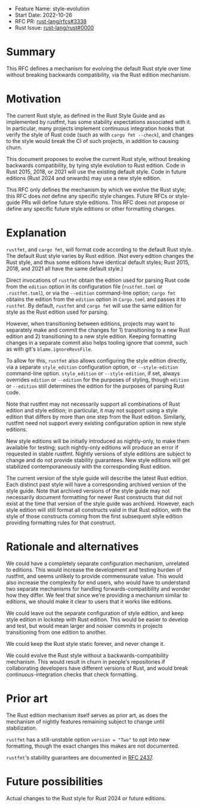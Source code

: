 - Feature Name: style-evolution
- Start Date: 2022-10-26
- RFC PR: [rust-lang/rfcs#3338](https://github.com/rust-lang/rfcs/pull/3338)
- Rust Issue: [rust-lang/rust#0000](https://github.com/rust-lang/rust/issues/0000)

# Summary
[summary]: #summary

This RFC defines a mechanism for evolving the default Rust style over time
without breaking backwards compatibility, via the Rust edition mechanism.

# Motivation
[motivation]: #motivation

The current Rust style, as defined in the Rust Style Guide and as implemented
by rustfmt, has some stability expectations associated with it. In particular,
many projects implement continuous integration hooks that verify the style of
Rust code (such as with `cargo fmt --check`), and changes to the style would
break the CI of such projects, in addition to causing churn.

This document proposes to evolve the current Rust style, without breaking
backwards compatibility, by tying style evolution to Rust edition. Code in Rust
2015, 2018, or 2021 will use the existing default style. Code in future
editions (Rust 2024 and onwards) may use a new style edition.

This RFC only defines the mechanism by which we evolve the Rust style; this RFC
does *not* define any specific style changes. Future RFCs or style-guide PRs
will define future style editions. This RFC does not propose or define any
specific future style editions or other formatting changes.

# Explanation
[explanation]: #explanation

`rustfmt`, and `cargo fmt`, will format code according to the default Rust
style. The default Rust style varies by Rust edition. (Not every edition
changes the Rust style, and thus some editions have identical default styles;
Rust 2015, 2018, and 2021 all have the same default style.)

Direct invocations of `rustfmt` obtain the edition used for parsing Rust code
from the `edition` option in its configuration file (`rustfmt.toml` or
`.rustfmt.toml`), or via the `--edition` command-line option; `cargo fmt`
obtains the edition from the `edition` option in `Cargo.toml` and passes it to
`rustfmt`. By default, `rustfmt` and `cargo fmt` will use the same edition for
style as the Rust edition used for parsing.

However, when transitioning between editions, projects may want to separately
make and commit the changes for 1) transitioning to a new Rust edition and 2)
transitioning to a new style edition. Keeping formatting changes in a separate
commit also helps tooling ignore that commit, such as with git's
`blame.ignoreRevsFile`.

To allow for this, `rustfmt` also allows configuring the style edition
directly, via a separate `style_edition` configuration option, or
`--style-edition` command-line option. `style_edition` or `--style-edition`, if
set, always overrides `edition` or `--edition` for the purposes of styling,
though `edition` or `--edition` still determines the edition for the purposes
of parsing Rust code.

Note that rustfmt may not necessarily support all combinations of Rust edition
and style edition; in particular, it may not support using a style edition that
differs by more than one step from the Rust edition. Similarly, rustfmt need
not support every existing configuration option in new style editions.

New style editions will be initially introduced as nightly-only, to make them
available for testing; such nightly-only editions will produce an error if
requested in stable rustfmt. Nightly versions of style editions are subject to
change and do not provide stability guarantees. New style editions will get
stabilized contemporaneously with the corresponding Rust edition.

The current version of the style guide will describe the latest Rust edition.
Each distinct past style will have a corresponding archived version of the
style guide. Note that archived versions of the style guide may not necessarily
document formatting for newer Rust constructs that did not exist at the time
that version of the style guide was archived. However, each style edition will
still format all constructs valid in that Rust edition, with the style of those
constructs coming from the first subsequent style edition providing formatting
rules for that construct.

# Rationale and alternatives
[rationale-and-alternatives]: #rationale-and-alternatives

We could have a completely separate configuration mechanism, unrelated to
editions. This would increase the development and testing burden of rustfmt,
and seems unlikely to provide commensurate value. This would also increase the
complexity for end users, who would have to understand two separate mechanisms
for handling forwards-compatibility and wonder how they differ. We feel that
since we're providing a mechanism similar to editions, we should make it clear
to users that it works like editions.

We could leave out the separate configuration of style edition, and keep style
edition in lockstep with Rust edition. This would be easier to develop and
test, but would mean larger and noisier commits in projects transitioning from
one edition to another.

We could keep the Rust style static forever, and never change it.

We could evolve the Rust style without a backwards-compatibility mechanism.
This would result in churn in people's repositories if collaborating
developers have different versions of Rust, and would break
continuous-integration checks that check formatting.

# Prior art
[prior-art]: #prior-art

The Rust edition mechanism itself serves as prior art, as does the mechanism of
nightly features remaining subject to change until stabilization.

`rustfmt` has a still-unstable option `version = "Two"` to opt into new
formatting, though the exact changes this makes are not documented.

`rustfmt`'s stability guarantees are documented in [RFC
2437](https://github.com/rust-lang/rfcs/pull/2437/).

# Future possibilities
[future-possibilities]: #future-possibilities

Actual changes to the Rust style for Rust 2024 or future editions.
